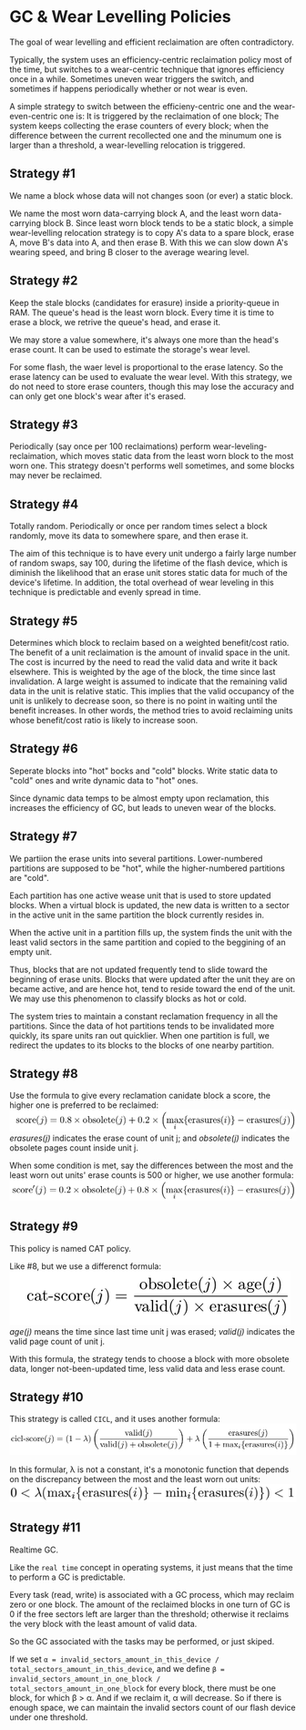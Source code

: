 # GC & Wear Levelling Policies
The goal of wear levelling and efficient reclaimation are often contradictory.   

Typically, the system uses an efficiency-centric reclaimation policy most of the time, but switches to a wear-centric technique that ignores efficiency once in a while. Sometimes uneven wear triggers the switch, and sometimes if happens periodically whether or not wear is even.    

A simple strategy to switch between the efficieny-centric one and the wear-even-centric one is: It is triggered by the reclaimation of one block; The system keeps collecting the erase counters of every block; when the difference between the current recollected one  and the minumum one is larger than a threshold, a wear-levelling relocation is triggered.   

## Strategy #1
We name a block whose data will not changes soon (or ever) a static block.   

We name the most worn data-carrying block A, and the least worn data-carrying block B. Since least worn block tends to be a static block, a simple wear-levelling relocation strategy is to copy A's data to a spare block, erase A, move B's data into A, and then erase B. With this we can slow down A's wearing speed, and bring B closer to the average wearing level.   

## Strategy #2
Keep the stale blocks (candidates for erasure) inside a priority-queue in RAM. The queue's head is the least worn block. Every time it is time to erase a block, we retrive the queue's head, and erase it.    

We may store a value somewhere, it's always one more than the head's erase count. It can be used to estimate the storage's wear level.    

For some flash, the waer level is proportional to the erase latency. So the erase latency can be used to evaluate the wear level. With this strategy, we do not need to  store erase counters, though this may lose the accuracy and can only get one block's wear after it's erased.   


## Strategy #3
Periodically (say once per 100 reclaimations) perform wear-leveling-reclaimation, which moves static data from the least worn block to the most worn one. This strategy doesn't performs well sometimes, and some blocks may never be reclaimed.   

## Strategy #4
Totally random. Periodically or once per random times select a block randomly, move its data to somewhere spare, and then erase it.   

The aim of this technique is to have every unit undergo a fairly large number of random swaps, say 100, during the lifetime of the flash device, which is diminish the likelihood that an erase unit stores static data for much of the device's lifetime. In addition, the total overhead of wear leveling in this technique is predictable and evenly spread in time.   

## Strategy #5
Determines which block to reclaim based on a weighted benefit/cost ratio. The benefit of a unit reclaimation is the amount of invalid space in the unit. The cost is incurred by the need to read the valid data and write it back elsewhere. This is weighted by the age of the block, the time since last invalidation. A large weight is assumed to indicate that the remaining valid data in the unit is relative static. This implies that the valid occupancy of the unit is unlikely to decrease soon, so there is no point in waiting until the benefit increases. In other words, the method tries to avoid reclaiming units whose benefit/cost ratio is likely to increase soon.     

## Strategy #6
Seperate blocks into "hot" bocks and "cold" blocks. Write static data to "cold" ones and write dynamic data to "hot" ones.   

Since dynamic data temps to be almost empty upon reclamation, this increases the efficiency of GC, but leads to uneven wear of the blocks.     

## Strategy #7
We partiion the erase units into several partitions. Lower-numbered partitions are supposed to be "hot", while the higher-numbered partitions are "cold".    

Each partition has one active wease unit that is used to store updated blocks. When a virtual block is updated, the new data is written to a sector in the active unit in the same partition the block currently resides in.   

When the active unit in a partition fills up, the system finds the unit with the least valid sectors in the same partition and copied to the beggining of an empty unit.    

Thus, blocks that are not updated frequently tend to slide toward the beginning of erase units. Blocks that were updated after the unit they are on became active, and are hence hot, tend to reside toward the end of the unit. We may use this phenomenon to classify blocks as hot or cold.      

The system tries to maintain a constant reclamation frequency in all the partitions. Since the data of hot partitions tends to be invalidated more quickly, its spare units ran out quicklier. When one partition is full, we redirect the updates to its blocks to the blocks of one nearby partition.     

## Strategy #8
Use the formula to give every reclamation canidate block a score, the higher one is preferred to be reclaimed:   
![score 1](pics/score_1.png)   
_erasures(j)_ indicates the erase count of unit j; and _obsolete(j)_ indicates the obsolete pages count inside unit j.   

When some condition is met, say the differences between the most and the least worn out units' erase counts is 500 or higher, we use another formula:
![score 2](pics/score_2.png)   

## Strategy #9   
This policy is named CAT policy.   

Like #8, but we use a differenct formula:   
![score 3](pics/score_3.png)   
_age(j)_ means the time since last time unit j was erased; _valid(j)_ indicates the valid page count of unit j.   

With this formula, the strategy tends to choose a block with more obsolete data, longer not-been-updated time, less valid data and less erase count.    

## Strategy #10
This strategy is called `CICL`, and it uses another formula:   
![score 4](pics/score_4.png)   

In this formular, λ is not a constant, it's a monotonic function that depends on the discrepancy between the most and the least worn out units:   
![score 5](pics/score_5.png)   

## Strategy #11
Realtime GC.   

Like the `real time` concept in operating systems, it just means that the time to perform a GC is predictable.   

Every task (read, write) is associated with a GC process, which may reclaim zero or one block. The amount of the reclaimed blocks in one turn of GC is 0 if the free sectors left are larger than the threshold; otherwise it reclaims the very block with the least amount of valid data.   

So the GC associated with the tasks may be performed, or just skiped.   

If we set `α = invalid_sectors_amount_in_this_device / total_sectors_amount_in_this_device`, and we define `β = invalid_sectors_amount_in_one_block / total_sectors_amount_in_one_block` for every block, there must be one block, for which β > α. And if we reclaim it, α will decrease. So if there is enough space, we can maintain the invalid sectors count of our flash device under one threshold.    

